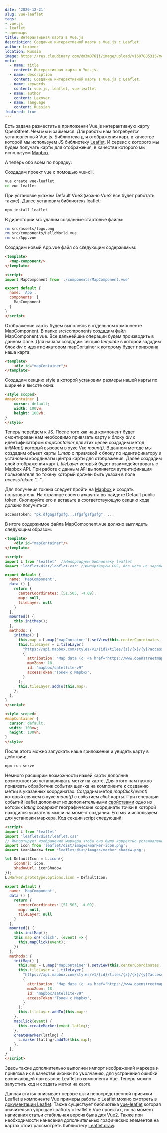 ```yaml
---
date: '2020-12-21'
slug: vue-leaflet 
tags:
- vue.js 
- leaflet 
- openmaps 
title: Интерактивная карта в Vue.js. 
description: Создание интерактивной карты в Vue.js c Leaflet.
author: Lexover 
location: Russia 
image: https://res.cloudinary.com/dm3m076ji/image/upload/v1607885315/media/lexover_blog/vue-leaflet_hpvyxa.png
meta:
  - name: title
    content: Интерактивная карта в Vue.js. 
  - name: description
    content: Создание интерактивной карты в Vue.js c Leaflet.
  - name: keywords
    content: vue.js, leaflet, vue-leaflet
  - name: author
    content: Lexover 
  - name: language
    content: Russian 
featured: true
---
```


Есть задача разместить в приложении Vue.js интерактивную карту OpenStreet. Чем мы и займемся. Для работы нам потребуется установленный Vue.js. Библиотека для отображения карт, в качестве которой мы используем JS библиотеку [Leaflet](https://leafletjs.com/index.html). И сервис с которого мы будем получать карты для отображения, в качестве которого мы используем [Mapbox](https://www.mapbox.com/).

А теперь обо всем по порядку:

Создадим проект vue с помощью vue-cli.

```bash
vue create vue-leaflet
cd vue-leaflet
```

При установке укажем Default Vue3 (можно Vue2 все будет работать также). Далее установим библиотеку leaflet:

```bash
npm install leaflet
```

В директории src удалим созданные стартовые файлы: 

```bash
rm src/assets/logo.png
rm src/components/HelloWorld.vue
rm src/App.vue
```

Создадим новый App.vue файл со следующим содержимым:

```html
<template>
  <map-component/> 
</template>

<script>
import MapComponent from './components/MapComponent.vue'

export default {
  name: 'App',
  components: {
    MapComponent 
  }
}
</script>
```
Отображение карты будем выполнять в отдельном компоненте MapComponent. В папке src/components создадим файл MapComponent.vue. Все дальнейшие операции будем производить в данном фале. Для начала создадим секцию *template* в которой зададим блок *div* с идентификатором mapContainer к которому будет привязана наша карта:

```html
<template>
    <div id="mapContainer"/>
</template>
```
Создадим секцию style в которой установим размеры нашей карты по ширине и высоте окна:

```html
<style scoped>
#mapContainer {
    cursor: default;
    width: 100vw;
    height: 100vh;
}
</style>
```
Теперь перейдем к JS. После того как наш компонент будет смонтирован нам необходимо привязать карту к блоку *div* с идентификатором *mapContainer* для этих целей создадим метод *initMap()* который вызовем в хуке Vue *mount()*. В данном методе мы создадим объект карты *L.map* с привязкой к блоку по идентификатору и установим координаты центра карты для отображения. Далее создадим слой отображения карт *L.tileLayer* который будет взаимодействовать с Mapbox API. При работе с данным API выполняется аутентификация пользователя по токену который должен быть указан в поле *accessToken: "..."*. 

Для получения токена следует пройти на [Mapbox](https://account.mapbox.com/auth/signin/) и создать пользователя. На странице своего аккаунта вы найдете Default public token. Скопируйте его и вставьте в соответствующую секцию кода должно получиться:
```js
accessToken: "pk.dfgagafgsfg...sfgsfgsfgsfg", ...
```
В итоге содержимое файла MapComponent.vue должно выглядеть следующим образом:
```html
<template>
    <div id="mapContainer"/>
</template>

<script>
import L from 'leaflet'  //Импортируем библиотеку leaflet
import 'leaflet/dist/leaflet.css' //Импортируем CSS, без него не заработает

export default {
  name: 'MapComponent',
  data () {
    return {
      centerCoordinates: [51.505, -0.09],
      map: null,
      tileLayer: null
    }
  },
  mounted() {
    this.initMap();
  },
  methods: {
    initMap() {
      this.map = L.map('mapContainer').setView(this.centerCoordinates, 13);
      this.tileLayer = L.tileLayer(
        "https://api.mapbox.com/styles/v1/{id}/tiles/{z}/{x}/{y}?access_token={accessToken}",
        {
          attribution: 'Map data (c) <a href="https://www.openstreetmap.org/">OpenStreetMap</a> contributors, <a href="https://creativecommons.org/licenses/by-sa/2.0/">CC-BY-SA</a>, Imagery (c) <a href="https://www.mapbox.com/">Mapbox</a>',
          maxZoom: 18,
          id: "mapbox/satellite-v9",
          accessToken:"Токен с Mapbox",
        }
      );
      this.tileLayer.addTo(this.map);
    },
  },
}
</script>

<style scoped>
#mapContainer {
  cursor: default;
  width: 100vw;
  height: 100vh;
}
</style>
```

После этого можно запускать наше приложение и увидеть карту в действии:
```bash
npm run serve
```
Немного расширим возможности нашей карты дополнив возможностью устанавливать метки на карте. Для этого нам нужно привязать обработчик события щелчка на компоненте к созданию метки в указанных координатах. Создадим метод  *mapClick(event)* который свяжем в хуке *mount()* с событием *click* карты. При генерации событий leaflet дополняет их дополнительными [свойствами](https://leafletjs.com/reference-1.7.1.html#event) одно из которых *latlng* содержит географические координаты точки в которой находился указатель мыши на момент создания. Его мы и  используем для установки маркера. Код секции script следующий:

```html
<script>
import L from 'leaflet'
import 'leaflet/dist/leaflet.css'
// Импортирует изображение маркера чтобы оно было корректно установлено
import icon from 'leaflet/dist/images/marker-icon.png';
import iconShadow from 'leaflet/dist/images/marker-shadow.png';

let DefaultIcon = L.icon({
    iconUrl: icon,
    shadowUrl: iconShadow
});
L.Marker.prototype.options.icon = DefaultIcon;

export default {
  name: 'MapComponent',
  data () {
    return {
      centerCoordinates: [51.505, -0.09],
      map: null,
      tileLayer: null
    }
  },
  mounted() {
    this.initMap();
    this.map.on('click', (event) => {
      this.mapClick(event);
    })
  },
  methods: {
    initMap() {
      this.map = L.map('mapContainer').setView(this.centerCoordinates, 13);
      this.tileLayer = L.tileLayer(
        "https://api.mapbox.com/styles/v1/{id}/tiles/{z}/{x}/{y}?access_token={accessToken}",
        {
          attribution: 'Map data (c) <a href="https://www.openstreetmap.org/">OpenStreetMap</a> contributors, <a href="https://creativecommons.org/licenses/by-sa/2.0/">CC-BY-SA</a>, Imagery (c) <a href="https://www.mapbox.com/">Mapbox</a>',
          maxZoom: 18,
          id: "mapbox/satellite-v9",
          accessToken:"Токен с Mapbox",
        }
      );
      this.tileLayer.addTo(this.map);
    },
    mapClick(event) {
      this.createMarker(event.latlng);
    },
    createMarker(latlng) {
      L.marker(latlng).addTo(this.map);
    },
  },
}
</script>
```
Здесь также дополнительно выполнен импорт изображений маркера и привязка их в качестве иконки по умолчанию, для устранения ошибки возникающей при вызове Leaflet из компонента Vue. Теперь можно запустить код и создать метки на карте.

Данная статья описывает первые шаги непосредственной привязки Leaflet в компоненте Vue примеры работы с Leaflet можно смотреть в [документации Leaflet](https://leafletjs.com/examples.html). Также существует библиотека [vue-leaflet](https://github.com/vue-leaflet/Vue2Leaflet) которая значительно упрощает работу с leaflet в Vue проектах, но на момент написания статьи стабильная версия была для Vue2. Также при необходимости нанесения дополнительных графических элементов на картах стоит рассмотреть библиотеку [Leaflet.draw](https://github.com/Leaflet/Leaflet.draw).